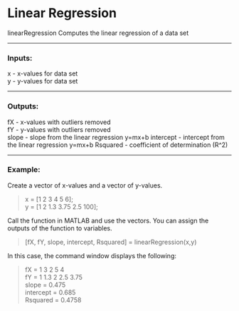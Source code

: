 # Linear Regression
linearRegression Computes the linear regression of a data set

---
### Inputs:
x - x-values for data set  
y - y-values for data set

---
### Outputs:
fX - x-values with outliers removed  
fY - y-values with outliers removed  
slope - slope from the linear regression y=mx+b
intercept - intercept from the linear regression y=mx+b
Rsquared - coefficient of determination (R^2)

---
### Example:
Create a vector of x-values and a vector of y-values.
> x = [1 2 3 4 5 6];  
> y = [1 2 1.3 3.75 2.5 100];

Call the function in MATLAB and use the vectors. You can assign the outputs of the function to variables.
> [fX, fY, slope, intercept, Rsquared] = linearRegression(x,y)

In this case, the command window displays the following:
> fX = 1 3 2 5 4  
> fY = 1 1.3 2 2.5 3.75  
> slope = 0.475  
> intercept = 0.685  
> Rsquared = 0.4758
